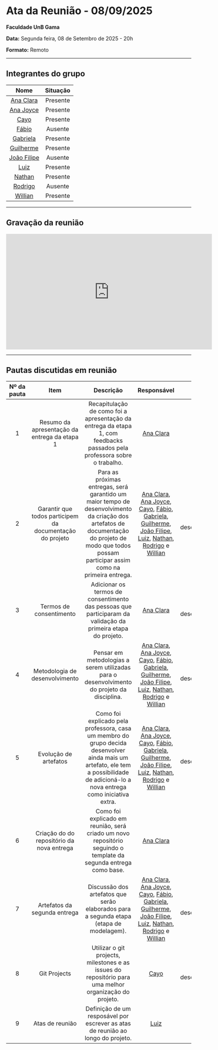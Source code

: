 # Ata da Reunião - 08/09/2025

**Faculdade UnB Gama**  

**Data:** Segunda feira, 08 de Setembro de 2025 - 20h

**Formato:** Remoto

---

## Integrantes do grupo

| Nome | Situação|
|:----:|:-------:|
| [Ana Clara](https://github.com/anabborges) | Presente |
| [Ana Joyce](https://github.com/anajoyceamorim) | Presente |
| [Cayo](https://github.com/Cayoalencar) | Presente |
| [Fábio](https://github.com/fabinsz) | Ausente |
| [Gabriela](https://github.com/gaubiela) | Presente |
| [Guilherme](https://github.com/storch7) | Presente |
| [João Filipe](https://github.com/Joao151104) | Ausente |
| [Luiz](https://github.com/luizfaria1989) | Presente |
| [Nathan](https://github.com/Nathan-bs) | Presente |
| [Rodrigo](https://github.com/rodrigoFAmaral) | Ausente |
| [Willian](https://github.com/Wooo589) | Presente |

---

## Gravação da reunião

<iframe width="560" height="315" src="https://www.youtube.com/embed/PPO2vyXzSaQ?si=wZw4yQHmPqfgap3i" title="YouTube video player" frameborder="0" allow="accelerometer; autoplay; clipboard-write; encrypted-media; gyroscope; picture-in-picture; web-share" referrerpolicy="strict-origin-when-cross-origin" allowfullscreen></iframe>

---

## Pautas discutidas em reunião

| Nº da pauta | Item                        | Descrição                                                                                     | Responsável                    | Status              |
|:-----------:|:---------------------------:|:---------------------------------------------------------------------------------------------:|:------------------------------:|:-------------------:|
| 1 | Resumo da apresentação da entrega da etapa 1 | Recapitulação de como foi a apresentação da entrega da etapa 1, com feedbacks passados pela professora sobre o trabalho. | [Ana Clara](https://github.com/anabborges) | Feito |
| 2 | Garantir que todos participem da documentação do projeto | Para as próximas entregas, será garantido um maior tempo de desenvolvimento da criação dos artefatos de documentação do projeto de modo que todos possam participar assim como na primeira entrega. | [Ana Clara](https://github.com/anabborges), [Ana Joyce](https://github.com/anajoyceamorim), [Cayo](https://github.com/Cayoalencar), [Fábio](https://github.com/fabinsz), [Gabriela](https://github.com/gaubiela), [Guilherme](https://github.com/storch7), [João Filipe](https://github.com/Joao151104), [Luiz](https://github.com/luizfaria1989), [Nathan](https://github.com/Nathan-bs), [Rodrigo](https://github.com/rodrigoFAmaral) e [Willian](https://github.com/Wooo589) | Em desenvolvimento |
| 3 | Termos de consentimento | Adicionar os termos de consentimento das pessoas que participaram da validação da primeira etapa do projeto. |[Ana Clara](https://github.com/anabborges) | Em desenvolvimento |
| 4 | Metodologia de desenvolvimento | Pensar em metodologias a serem utilizadas para o desenvolvimento do projeto da disciplina. | [Ana Clara](https://github.com/anabborges), [Ana Joyce](https://github.com/anajoyceamorim), [Cayo](https://github.com/Cayoalencar), [Fábio](https://github.com/fabinsz), [Gabriela](https://github.com/gaubiela), [Guilherme](https://github.com/storch7), [João Filipe](https://github.com/Joao151104), [Luiz](https://github.com/luizfaria1989), [Nathan](https://github.com/Nathan-bs), [Rodrigo](https://github.com/rodrigoFAmaral) e [Willian](https://github.com/Wooo589) | Em desenvolvimento |
| 5 | Evolução de artefatos | Como foi explicado pela professora, casa um membro do grupo decida desenvolver ainda mais um artefato, ele tem a possibilidade de adicioná-lo a nova entrega como iniciativa extra. | [Ana Clara](https://github.com/anabborges), [Ana Joyce](https://github.com/anajoyceamorim), [Cayo](https://github.com/Cayoalencar), [Fábio](https://github.com/fabinsz), [Gabriela](https://github.com/gaubiela), [Guilherme](https://github.com/storch7), [João Filipe](https://github.com/Joao151104), [Luiz](https://github.com/luizfaria1989), [Nathan](https://github.com/Nathan-bs), [Rodrigo](https://github.com/rodrigoFAmaral) e [Willian](https://github.com/Wooo589) | Em desenvolvimento |
| 6 | Criação do do repositório da nova entrega | Como foi explicado em reunião, será criado um novo repositório seguindo o template da segunda entrega como base. |[Ana Clara](https://github.com/anabborges) | Feito |
| 7 | Artefatos da segunda entrega | Discussão dos artefatos que serão elaborados para a segunda etapa (etapa de modelagem). | [Ana Clara](https://github.com/anabborges), [Ana Joyce](https://github.com/anajoyceamorim), [Cayo](https://github.com/Cayoalencar), [Fábio](https://github.com/fabinsz), [Gabriela](https://github.com/gaubiela), [Guilherme](https://github.com/storch7), [João Filipe](https://github.com/Joao151104), [Luiz](https://github.com/luizfaria1989), [Nathan](https://github.com/Nathan-bs), [Rodrigo](https://github.com/rodrigoFAmaral) e [Willian](https://github.com/Wooo589) | Em desenvolvimento |
| 8 | Git Projects | Utilizar o git projects, milestones e as issues do repositório para uma melhor organização do projeto. | [Cayo](https://github.com/Cayoalencar) | Em desenvolvimento |
| 9 | Atas de reunião | Definição de um resposável por escrever as atas de reunião ao longo do projeto. |[Luiz](https://github.com/luizfaria1989) | Feito |